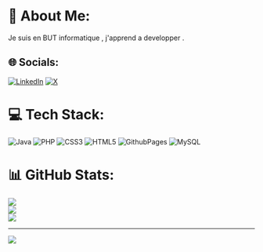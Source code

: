 # 💫 About Me:
Je suis en BUT informatique , j'apprend a developper .

## 🌐 Socials:
[![LinkedIn](https://img.shields.io/badge/LinkedIn-%230077B5.svg?logo=linkedin&logoColor=white)](https://www.linkedin.com/in/henri-rougeolle-16b31930b/) 
[![X](https://img.shields.io/badge/X-black.svg?logo=X&logoColor=white)](https://x.com/KCAku) 

# 💻 Tech Stack:
![Java](https://img.shields.io/badge/java-%23ED8B00.svg?style=for-the-badge&logo=openjdk&logoColor=white) ![PHP](https://img.shields.io/badge/php-%23777BB4.svg?style=for-the-badge&logo=php&logoColor=white) ![CSS3](https://img.shields.io/badge/css3-%231572B6.svg?style=for-the-badge&logo=css3&logoColor=white) ![HTML5](https://img.shields.io/badge/html5-%23E34F26.svg?style=for-the-badge&logo=html5&logoColor=white) ![GithubPages](https://img.shields.io/badge/github%20pages-121013?style=for-the-badge&logo=github&logoColor=white) ![MySQL](https://img.shields.io/badge/mysql-4479A1.svg?style=for-the-badge&logo=mysql&logoColor=white)
# 📊 GitHub Stats:
![](https://github-readme-stats.vercel.app/api?username=HenriAku&theme=dracula&hide_border=false&include_all_commits=false&count_private=false)<br/>
![](https://github-readme-streak-stats.herokuapp.com/?user=HenriAku&theme=dracula&hide_border=false)<br/>
![](https://github-readme-stats.vercel.app/api/top-langs/?username=HenriAku&theme=dracula&hide_border=false&include_all_commits=false&count_private=false&layout=compact)

---
[![](https://visitcount.itsvg.in/api?id=HenriAku&icon=0&color=3)](https://visitcount.itsvg.in)

<!-- Proudly created with GPRM ( https://gprm.itsvg.in ) -->
